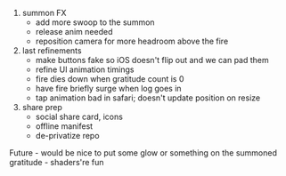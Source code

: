 1. summon FX
    - add more swoop to the summon
    - release anim needed
    - reposition camera for more headroom above the fire
2. last refinements
    - make buttons fake so iOS doesn't flip out and we can pad them
    - refine UI animation timings
    - fire dies down when gratitude count is 0
    - have fire briefly surge when log goes in
    - tap animation bad in safari; doesn't update position on resize
3. share prep
    - social share card, icons
    - offline manifest
    - de-privatize repo

Future
    - would be nice to put some glow or something on the summoned gratitude
        - shaders're fun
